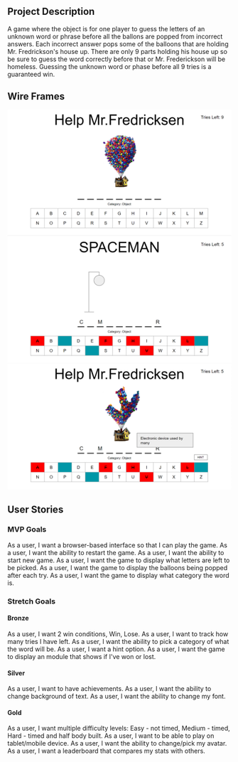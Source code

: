 ## Project Description

A game where the object is for one player to guess the letters of an unknown word or phrase before all the ballons are popped from incorrect answers. Each incorrect answer pops some of the balloons that are holding Mr. Fredrickson's house up. There are only 9 parts holding his house up so be sure to guess the word correctly before that or Mr. Frederickson will be homeless. Guessing the unknown word or phase before all 9 tries is a guaranteed win.

## Wire Frames

![help mr.fredricksen initial screen](assets/wireframe-main.png)
![help mr.fredricksen with correct and wrong inputs](assets/wireframe-ingame.png)
![help mr.fredricksen hint button](assets/wireframe-hint.png)

## User Stories

### MVP Goals

As a user, I want a browser-based interface so that I can play the game.
As a user, I want the ability to restart the game.
As a user, I want the ability to start new game.
As a user, I want the game to display what letters are left to be picked.
As a user, I want the game to display the balloons being popped after each try.
As a user, I want the game to display what category the word is.

### Stretch Goals

#### Bronze

As a user, I want 2 win conditions, Win, Lose.
As a user, I want to track how many tries I have left.
As a user, I want the ability to pick a category of what the word will be.
As a user, I want a hint option.
As a user, I want the game to display an module that shows if I've won or lost.

#### Silver

As a user, I want to have achievements.
As a user, I want the ability to change background of text.
As a user, I want the ability to change my font.

#### Gold

As a user, I want multiple difficulty levels: Easy - not timed, Medium - timed, Hard - timed and half body built.
As a user, I want to be able to play on tablet/mobile device.
As a user, I want the ability to change/pick my avatar.
As a user, I want a leaderboard that compares my stats with others.

